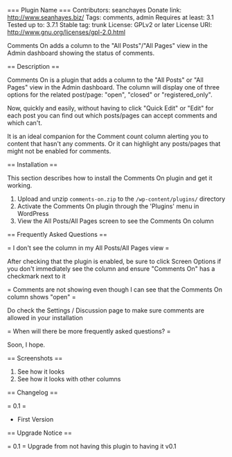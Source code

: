 === Plugin Name ===
Contributors: seanchayes
Donate link: http://www.seanhayes.biz/
Tags: comments, admin
Requires at least: 3.1
Tested up to: 3.7.1
Stable tag: trunk
License: GPLv2 or later
License URI: http://www.gnu.org/licenses/gpl-2.0.html

Comments On adds a column to the "All Posts"/"All Pages" view in the Admin dashboard showing the status of comments.

== Description ==

Comments On is a plugin that adds a column to the "All Posts" or "All Pages" view in the Admin dashboard. The column will display one of three options for the related post/page: "open", "closed" or "registered_only".

Now, quickly and easily, without having to click "Quick Edit" or "Edit" for each post you can find out which posts/pages can accept comments and which can't.

It is an ideal companion for the Comment count column alerting you to content that hasn't any comments. Or it can highlight any posts/pages that might not be enabled for comments.

== Installation ==

This section describes how to install the Comments On plugin and get it working.

1. Upload and unzip `comments-on.zip` to the `/wp-content/plugins/` directory
2. Activate the Comments On plugin through the 'Plugins' menu in WordPress
3. View the All Posts/All Pages screen to see the Comments On column

== Frequently Asked Questions ==

= I don't see the column in my All Posts/All Pages view =

After checking that the plugin is enabled, be sure to click Screen Options if you don't immediately see the column and ensure "Comments On" has a checkmark next to it

= Comments are not showing even though I can see that the Comments On column shows "open" =

Do check the Settings / Discussion page to make sure comments are allowed in your installation

= When will there be more frequently asked questions? =

Soon, I hope.

== Screenshots ==

1. See how it looks
2. See how it looks with other columns

== Changelog ==

= 0.1 =
* First Version

== Upgrade Notice ==

= 0.1 =
Upgrade from not having this plugin to having it v0.1


